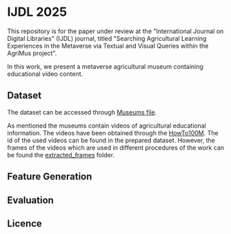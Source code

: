 # IJDL 2025

This repository is for the paper under review at the "International Journal on Digital Libraries" (IJDL) journal, titled "Searching Agricultural Learning Experiences in the Metaverse via Textual and Visual Queries within the AgriMus project".

In this work, we present a metaverse agricultural museum containing educational video content.

## Dataset

The dataset can be accessed through [Museums file](https://github.com/aliabdari/AgriMus/blob/main/IJDL_2025/final_museums.json).

As mentioned the museums contain videos of agricultural educational information. The videos have been obtained through the [HowTo100M](https://www.di.ens.fr/willow/research/howto100m/). 
The id of the used videos can be found in the prepared dataset. However, the frames of the videos which are used in different procedures of the work can be found the [extracted_frames](https://github.com/aliabdari/AgriMus/tree/main/IJDL_2025/extracted_frames) folder.

## Feature Generation

## Evaluation

## Licence



